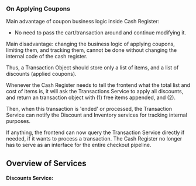 ### On Applying Coupons

Main advantage of coupon business logic inside Cash Register:
  - No need to pass the cart/transaction around and continue modifying it.

Main disadvantage: changing the business logic of applying coupons, limiting them, and tracking them, cannot be done without changing the internal code of the cash register.

Thus, a Transaction Object should store only a list of items, and a list of discounts (applied coupons).

Whenever the Cash Register needs to tell the frontend what the total list and cost of items is, it will ask the Transactions Service to apply all discounts, and return an transaction object with (1) free items appended, and (2). 

Then, when this transaction is 'ended' or processed, the Transaction Service can notify the Discount and Inventory services for tracking internal purposes.

If anything, the frontend can now query the Transaction Service directly if needed, if it wants to process a transaction. The Cash Register no longer has to serve as an interface for the entire checkout pipeline.


## Overview of Services

#### Discounts Service: 
